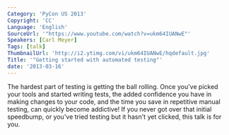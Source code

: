 ```yaml
---
Category: 'PyCon US 2013'
Copyright: 'CC'
Language: 'English'
SourceUrl: '"https://www.youtube.com/watch?v=ukm64IUANwE"'
Speakers: [Carl Meyer]
Tags: [talk]
ThumbnailUrl: 'http://i2.ytimg.com/vi/ukm64IUANwE/hqdefault.jpg'
Title: '"Getting started with automated testing"'
date: '2013-03-16'
---
```

The hardest part of testing is getting the ball rolling. Once you've picked your tools and started writing tests, the added confidence you have in making changes to your code, and the time you save in repetitive manual testing, can quickly become addictive! If you never got over that initial speedbump, or you've tried testing but it hasn't yet clicked, this talk is for you.
